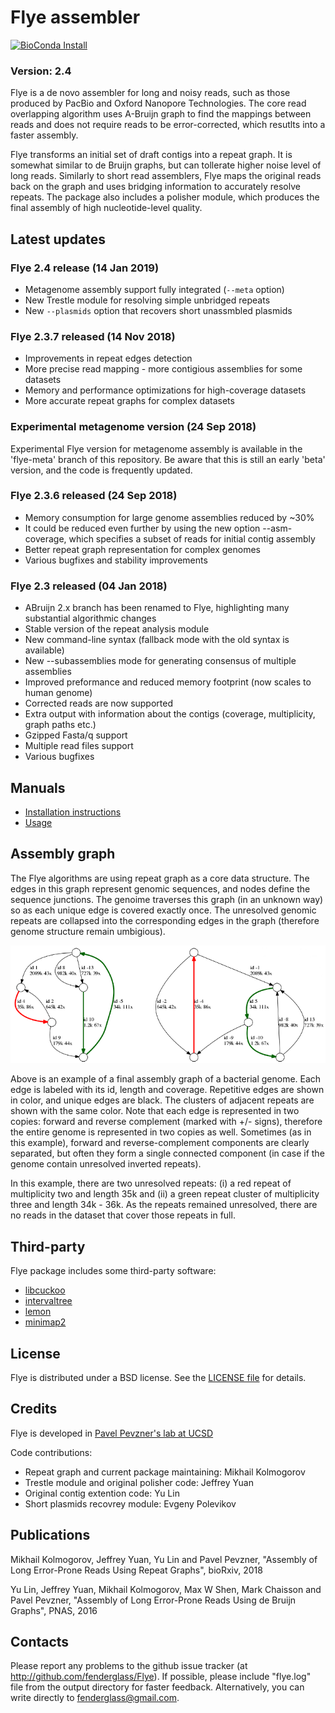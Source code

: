 Flye assembler
==============

[![BioConda Install](https://img.shields.io/conda/dn/bioconda/flye.svg?style=flag&label=BioConda%20install)](https://anaconda.org/bioconda/flye)

### Version: 2.4

Flye is a de novo assembler for long and noisy reads, such as
those produced by PacBio and Oxford Nanopore Technologies.
The core read overlapping algorithm uses A-Bruijn graph 
to find the mappings between reads and does not require reads 
to be error-corrected, which resutlts into a faster assembly. 

Flye transforms an initial set of draft contigs into a repeat graph. 
It is somewhat similar to de Bruijn graphs, but can tollerate higher noise level
of long reads. Similarly to short read assemblers, Flye
maps the original reads back on the graph and uses bridging
information to accurately resolve repeats.
The package also includes a polisher module, which produces 
the final assembly of high nucleotide-level quality.


Latest updates
--------------

### Flye 2.4 release (14 Jan 2019)
* Metagenome assembly support fully integrated (`--meta` option)
* New Trestle module for resolving simple unbridged repeats
* New `--plasmids` option that recovers short unassmbled plasmids

### Flye 2.3.7 released (14 Nov 2018)
* Improvements in repeat edges detection
* More precise read mapping - more contigious assemblies for some datasets
* Memory and performance optimizations for high-coverage datasets
* More accurate repeat graphs for complex datasets

### Experimental metagenome version (24 Sep 2018)

Experimental Flye version for metagenome assembly is available 
in the 'flye-meta' branch of this repository. Be aware that
this is still an early 'beta' version, and the code is frequently
updated.


### Flye 2.3.6 released (24 Sep 2018)

* Memory consumption for large genome assemblies reduced by ~30%
* It could be reduced even further by using the new option --asm-coverage,
which specifies a subset of reads for initial contig assembly
* Better repeat graph representation for complex genomes
* Various bugfixes and stability improvements


### Flye 2.3 released (04 Jan 2018)

* ABruijn 2.x branch has been renamed to Flye, highlighting many substantial algorithmic changes
* Stable version of the repeat analysis module
* New command-line syntax (fallback mode with the old syntax is available)
* New --subassemblies mode for generating consensus of multiple assemblies
* Improved preformance and reduced memory footprint (now scales to human genome)
* Corrected reads are now supported
* Extra output with information about the contigs (coverage, multiplicity, graph paths etc.)
* Gzipped Fasta/q support
* Multiple read files support
* Various bugfixes



Manuals
-------

- [Installation instructions](docs/INSTALL.md)
- [Usage](docs/USAGE.md)


Assembly graph
--------------

The Flye algorithms are using repeat graph as a core data structure. 
The edges in this graph represent genomic sequences, and nodes define the
sequence junctions. The genoime traverses this graph (in an unknown way) 
so as each unique edge is covered exactly once. The unresolved genomic repeats 
are collapsed into the corresponding edges in the graph
(therefore genome structure remain umbigious).


<p align="center">
  <img src="docs/graph_example.png" alt="Graph example"/>
</p>

Above is an example of a final assembly graph of a bacterial genome.
Each edge is labeled with its id, length and coverage. Repetitive edges are shown
in color, and unique edges are black. The clusters of adjacent repeats are shown with the 
same color. Note that each edge is represented in two copies: forward and
reverse complement (marked with +/- signs), therefore the entire genome is
represented in two copies as well. Sometimes (as in this example), forward and reverse-complement
components are clearly separated, but often they form a single connected component
(in case if the genome contain unresolved inverted repeats).

In this example, there are two unresolved repeats: (i) a red repeat of multiplicity two
and length 35k and (ii) a green repeat cluster of multiplicity three and length 34k - 36k.
As the repeats remained unresolved, there are no reads in the dataset that cover
those repeats in full.


Third-party
-----------

Flye package includes some third-party software:

* [libcuckoo](http://github.com/efficient/libcuckoo)
* [intervaltree](https://github.com/ekg/intervaltree)
* [lemon](http://lemon.cs.elte.hu/trac/lemon)
* [minimap2](https://github.com/lh3/minimap2)


License
-------

Flye is distributed under a BSD license. See the [LICENSE file](LICENSE) for details.


Credits
-------

Flye is developed in [Pavel Pevzner's lab at UCSD](http://cseweb.ucsd.edu/~ppevzner/)

Code contributions:

* Repeat graph and current package maintaining: Mikhail Kolmogorov
* Trestle module and original polisher code: Jeffrey Yuan
* Original contig extention code: Yu Lin
* Short plasmids recovrey module: Evgeny Polevikov


Publications
------------
Mikhail Kolmogorov, Jeffrey Yuan, Yu Lin and Pavel Pevzner, 
"Assembly of Long Error-Prone Reads Using Repeat Graphs", bioRxiv, 2018

Yu Lin, Jeffrey Yuan, Mikhail Kolmogorov, Max W Shen, Mark Chaisson and Pavel Pevzner, 
"Assembly of Long Error-Prone Reads Using de Bruijn Graphs", PNAS, 2016


Contacts
--------
Please report any problems to the github issue tracker (at http://github.com/fenderglass/Flye).
If possible, please include "flye.log" file from the output directory
for faster feedback. Alternatively, you can write directly to fenderglass@gmail.com.
